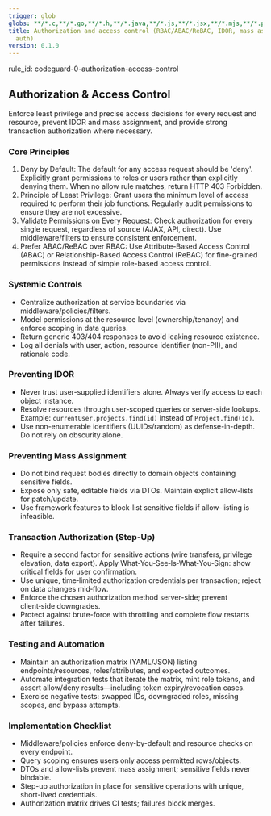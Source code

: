 ```yaml
---
trigger: glob
globs: **/*.c,**/*.go,**/*.h,**/*.java,**/*.js,**/*.jsx,**/*.mjs,**/*.php,**/*.py,**/*.pyi,**/*.pyx,**/*.rb,**/*.ts,**/*.tsx,**/*.yaml,**/*.yml
title: Authorization and access control (RBAC/ABAC/ReBAC, IDOR, mass assignment, transaction
  auth)
version: 0.1.0
---
```


rule_id: codeguard-0-authorization-access-control

## Authorization & Access Control

Enforce least privilege and precise access decisions for every request and resource, prevent IDOR and mass assignment, and provide strong transaction authorization where necessary.

### Core Principles
1.  Deny by Default: The default for any access request should be 'deny'. Explicitly grant permissions to roles or users rather than explicitly denying them. When no allow rule matches, return HTTP 403 Forbidden.
2.  Principle of Least Privilege: Grant users the minimum level of access required to perform their job functions. Regularly audit permissions to ensure they are not excessive.
3.  Validate Permissions on Every Request: Check authorization for every single request, regardless of source (AJAX, API, direct). Use middleware/filters to ensure consistent enforcement.
4.  Prefer ABAC/ReBAC over RBAC: Use Attribute-Based Access Control (ABAC) or Relationship-Based Access Control (ReBAC) for fine-grained permissions instead of simple role-based access control.

### Systemic Controls
- Centralize authorization at service boundaries via middleware/policies/filters.
- Model permissions at the resource level (ownership/tenancy) and enforce scoping in data queries.
- Return generic 403/404 responses to avoid leaking resource existence.
- Log all denials with user, action, resource identifier (non-PII), and rationale code.

### Preventing IDOR
- Never trust user-supplied identifiers alone. Always verify access to each object instance.
- Resolve resources through user-scoped queries or server-side lookups. Example: `currentUser.projects.find(id)` instead of `Project.find(id)`.
- Use non-enumerable identifiers (UUIDs/random) as defense-in-depth. Do not rely on obscurity alone.

### Preventing Mass Assignment
- Do not bind request bodies directly to domain objects containing sensitive fields.
- Expose only safe, editable fields via DTOs. Maintain explicit allow-lists for patch/update.
- Use framework features to block-list sensitive fields if allow-listing is infeasible.

### Transaction Authorization (Step-Up)
- Require a second factor for sensitive actions (wire transfers, privilege elevation, data export). Apply What‑You‑See‑Is‑What‑You‑Sign: show critical fields for user confirmation.
- Use unique, time‑limited authorization credentials per transaction; reject on data changes mid‑flow.
- Enforce the chosen authorization method server-side; prevent client‑side downgrades.
- Protect against brute-force with throttling and complete flow restarts after failures.

### Testing and Automation
- Maintain an authorization matrix (YAML/JSON) listing endpoints/resources, roles/attributes, and expected outcomes.
- Automate integration tests that iterate the matrix, mint role tokens, and assert allow/deny results—including token expiry/revocation cases.
- Exercise negative tests: swapped IDs, downgraded roles, missing scopes, and bypass attempts.

### Implementation Checklist
- Middleware/policies enforce deny-by-default and resource checks on every endpoint.
- Query scoping ensures users only access permitted rows/objects.
- DTOs and allow-lists prevent mass assignment; sensitive fields never bindable.
- Step-up authorization in place for sensitive operations with unique, short-lived credentials.
- Authorization matrix drives CI tests; failures block merges.

